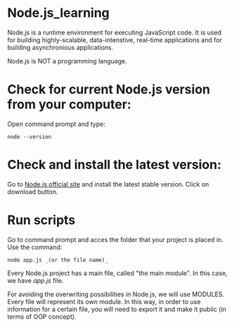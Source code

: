 # Node.js_learning
Node.js is a runtime environment for executing JavaScript code. It is used for building highly-scalable, data-intenstive, real-time applications and for building asynchronious applications.

Node.js is NOT a programming language.

# Check for current Node.js version from your computer:
Open command prompt and type:
```
node --version
```

# Check and install the latest version:
Go to [Node.js official site](www.nodejs.org) and install the latest stable version. Click on download button.

# Run scripts
Go to command prompt and acces the folder that your project is placed in. Use the command:
```
node app.js _(or the file name)_
```

Every Node.js project has a main file, called "the main module". In this case, we have _app.js_ file. 

For avoiding the overwriting possibilities in Node.js, we will use MODULES. Every file will represent its own module. In this way, in order to use information for a certain file, you will need to export it and make it public (in terms of OOP concept).